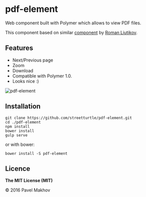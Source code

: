 # pdf-element

Web component built with Polymer which allows to view PDF files.

This component based on similar [component](https://github.com/roman01la/pdf-reader-web-component) by [Roman
Liutikov](https://github.com/roman01la).

## Features

- Next/Previous page
- Zoom
- Download
- Compatible with Polymer 1.0.
- Looks nice :)

![pdf-element](https://raw.githubusercontent.com/streetturtle/pdf-element/master/pdf-element.png)

## Installation

```
git clone https://github.com/streetturtle/pdf-element.git
cd ./pdf-element
npm install
bower install
gulp serve
```

or with bower:

```
bower install -S pdf-element
```


## Licence

**The MIT License (MIT)**

© 2016 Pavel Makhov
